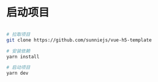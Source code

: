 # 启动项目

```bash

# 拉取项目
git clone https://github.com/sunniejs/vue-h5-template

# 安装依赖
yarn install

# 启动项目
yarn dev

```
